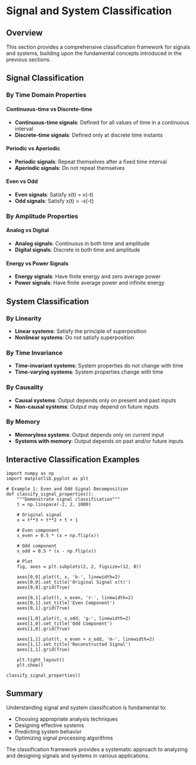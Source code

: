# Signal and System Classification

## Overview

This section provides a comprehensive classification framework for signals and systems, building upon the fundamental concepts introduced in the previous sections.

## Signal Classification

### By Time Domain Properties

#### Continuous-time vs Discrete-time
- **Continuous-time signals**: Defined for all values of time in a continuous interval
- **Discrete-time signals**: Defined only at discrete time instants

#### Periodic vs Aperiodic
- **Periodic signals**: Repeat themselves after a fixed time interval
- **Aperiodic signals**: Do not repeat themselves

#### Even vs Odd
- **Even signals**: Satisfy x(t) = x(-t)
- **Odd signals**: Satisfy x(t) = -x(-t)

### By Amplitude Properties

#### Analog vs Digital
- **Analog signals**: Continuous in both time and amplitude
- **Digital signals**: Discrete in both time and amplitude

#### Energy vs Power Signals
- **Energy signals**: Have finite energy and zero average power
- **Power signals**: Have finite average power and infinite energy

## System Classification

### By Linearity
- **Linear systems**: Satisfy the principle of superposition
- **Nonlinear systems**: Do not satisfy superposition

### By Time Invariance
- **Time-invariant systems**: System properties do not change with time
- **Time-varying systems**: System properties change with time

### By Causality
- **Causal systems**: Output depends only on present and past inputs
- **Non-causal systems**: Output may depend on future inputs

### By Memory
- **Memoryless systems**: Output depends only on current input
- **Systems with memory**: Output depends on past and/or future inputs

## Interactive Classification Examples

```{code-cell} python
import numpy as np
import matplotlib.pyplot as plt

# Example 1: Even and Odd Signal Decomposition
def classify_signal_properties():
    """Demonstrate signal classification"""
    t = np.linspace(-2, 2, 1000)
    
    # Original signal
    x = t**3 + t**2 + t + 1
    
    # Even component
    x_even = 0.5 * (x + np.flip(x))
    
    # Odd component  
    x_odd = 0.5 * (x - np.flip(x))
    
    # Plot
    fig, axes = plt.subplots(2, 2, figsize=(12, 8))
    
    axes[0,0].plot(t, x, 'b-', linewidth=2)
    axes[0,0].set_title('Original Signal x(t)')
    axes[0,0].grid(True)
    
    axes[0,1].plot(t, x_even, 'r-', linewidth=2)
    axes[0,1].set_title('Even Component')
    axes[0,1].grid(True)
    
    axes[1,0].plot(t, x_odd, 'g-', linewidth=2)
    axes[1,0].set_title('Odd Component')
    axes[1,0].grid(True)
    
    axes[1,1].plot(t, x_even + x_odd, 'm-', linewidth=2)
    axes[1,1].set_title('Reconstructed Signal')
    axes[1,1].grid(True)
    
    plt.tight_layout()
    plt.show()

classify_signal_properties()
```

## Summary

Understanding signal and system classification is fundamental to:
- Choosing appropriate analysis techniques
- Designing effective systems
- Predicting system behavior
- Optimizing signal processing algorithms

The classification framework provides a systematic approach to analyzing and designing signals and systems in various applications.
